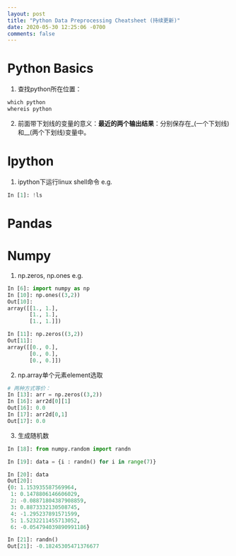 ```yaml
---
layout: post
title: "Python Data Preprocessing Cheatsheet (持续更新)"
date: 2020-05-30 12:25:06 -0700
comments: false
---
```


Python Basics
============
1. 查找python所在位置：
```python
which python
whereis python
```
2. 前面带下划线的变量的意义：**最近的两个输出结果**：分别保存在_(一个下划线)和__(两个下划线)变量中。

Ipython
===============
1. ipython下运行linux shell命令
e.g.
```python
In [1]: !ls
```

Pandas
===============


Numpy
===============
1. np.zeros, np.ones
e.g.
```python
In [6]: import numpy as np
In [10]: np.ones((3,2))                                                                                                   
Out[10]: 
array([[1., 1.],
       [1., 1.],
       [1., 1.]])

In [11]: np.zeros((3,2))                                                                                                  
Out[11]: 
array([[0., 0.],
       [0., 0.],
       [0., 0.]])
```
2. np.array单个元素element选取
```python
# 两种方式等价：
In [13]: arr = np.zeros((3,2))
In [16]: arr2d[0][1]                                                                                                      
Out[16]: 0.0
In [17]: arr2d[0,1]                                                                                                       
Out[17]: 0.0
```
3. 生成随机数
```python
In [18]: from numpy.random import randn                                                                                   

In [19]: data = {i : randn() for i in range(7)}                                                                           

In [20]: data                                                                                                             
Out[20]: 
{0: 1.153935587569964,
 1: 0.1478806146606029,
 2: -0.08871804387908859,
 3: 0.8873332130508745,
 4: -1.295237891571599,
 5: 1.5232211455713052,
 6: -0.054794039890991186}

In [21]: randn()                                                                                                          
Out[21]: -0.18245305471376677
```
